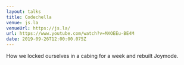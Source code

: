 ```yaml
---
layout: talks
title: Codechella
venue: js.la
venueUrl: https://js.la/
url: https://www.youtube.com/watch?v=MXOEEu-BE4M
date: 2019-09-26T12:00:00.075Z
---
```


How we locked ourselves in a cabing for a week and rebuilt Joymode.
